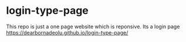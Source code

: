# login-type-page
This repo is just a one page website which is reponsive. Its a login page 
https://dearbornadeolu.github.io/login-type-page/
